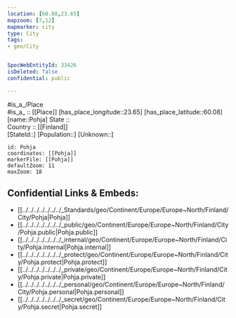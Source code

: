 ```yaml
---
location: [60.08,23.65] 
mapzoom: [7,12] 
mapmarker: city 
type: City
tags:
- geo/City


SpocWebEntityId: 33426
isDeleted: false
confidential: public

---
```

#is_a_/Place  
#is_a_ :: [[Place]] 
[has_place_longitude::23.65] 
[has_place_latitude::60.08] 
[name::Pohja] 
State ::  
Country :: [[Finland]]  
[StateId::] 
[Population::] 
[Unknown::] 


```leaflet
id: Pohja
coordinates: [[Pohja]] 
markerFile: [[Pohja]] 
defaultZoom: 11 
maxZoom: 18
```


## Confidential Links & Embeds: 
- [[../../../../../../../_Standards/geo/Continent/Europe/Europe~North/Finland/City/Pohja|Pohja]] 
- [[../../../../../../../_public/geo/Continent/Europe/Europe~North/Finland/City/Pohja.public|Pohja.public]] 
- [[../../../../../../../_internal/geo/Continent/Europe/Europe~North/Finland/City/Pohja.internal|Pohja.internal]] 
- [[../../../../../../../_protect/geo/Continent/Europe/Europe~North/Finland/City/Pohja.protect|Pohja.protect]] 
- [[../../../../../../../_private/geo/Continent/Europe/Europe~North/Finland/City/Pohja.private|Pohja.private]] 
- [[../../../../../../../_personal/geo/Continent/Europe/Europe~North/Finland/City/Pohja.personal|Pohja.personal]] 
- [[../../../../../../../_secret/geo/Continent/Europe/Europe~North/Finland/City/Pohja.secret|Pohja.secret]] 
